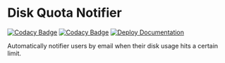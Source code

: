 # Disk Quota Notifier

[![Codacy Badge](https://app.codacy.com/project/badge/Grade/583c607400c2429ebbc1554d777d26b4)](https://www.codacy.com?utm_source=github.com&amp;utm_medium=referral&amp;utm_content=pitt-crc/quota_notifier&amp;utm_campaign=Badge_Grade)
[![Codacy Badge](https://app.codacy.com/project/badge/Coverage/583c607400c2429ebbc1554d777d26b4)](https://www.codacy.com?utm_source=github.com&utm_medium=referral&utm_content=pitt-crc/quota_notifier&utm_campaign=Badge_Coverage)
[![Deploy Documentation](https://github.com/pitt-crc/quota_notifier/actions/workflows/DeployDocs.yml/badge.svg)](https://github.com/pitt-crc/quota_notifier/actions/workflows/DeployDocs.yml)

Automatically notifier users by email when their disk usage hits a certain limit.
